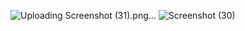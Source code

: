 ![Uploading Screenshot (31).png…]()
![Screenshot (30)](https://github.com/tanavishali/paper-rock-game/assets/110098816/06a57273-768d-4be3-abc1-4f5d58ab359c)
